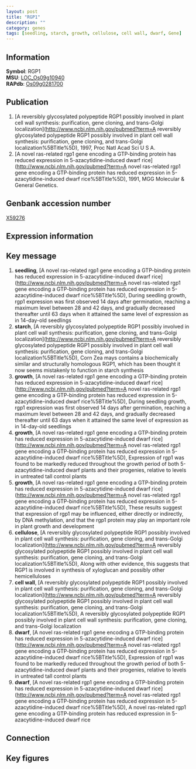 ```yaml
---
layout: post
title: "RGP1"
description: ""
category: genes
tags: [seedling, starch, growth, cellulose, cell wall, dwarf, Gene]
---
```


## Information
__Symbol__: RGP1  
__MSU__: [LOC_Os09g10940](http://rice.plantbiology.msu.edu/cgi-bin/ORF_infopage.cgi?orf=LOC_Os09g10940)  
__RAPdb__: [Os09g0281700](http://rapdb.dna.affrc.go.jp/viewer/gbrowse_details/irgsp1?name=Os09g0281700)  

## Publication
1. [A reversibly glycosylated polypeptide RGP1 possibly involved in plant cell wall synthesis: purification, gene cloning, and trans-Golgi localization](http://www.ncbi.nlm.nih.gov/pubmed?term=A reversibly glycosylated polypeptide RGP1 possibly involved in plant cell wall synthesis: purification, gene cloning, and trans-Golgi localization%5BTitle%5D), 1997, Proc Natl Acad Sci U S A.
2. [A novel ras-related rgp1 gene encoding a GTP-binding protein has reduced expression in 5-azacytidine-induced dwarf rice](http://www.ncbi.nlm.nih.gov/pubmed?term=A novel ras-related rgp1 gene encoding a GTP-binding protein has reduced expression in 5-azacytidine-induced dwarf rice%5BTitle%5D), 1991, MGG Molecular & General Genetics.

## Genbank accession number
[X59276](http://www.ncbi.nlm.nih.gov/nuccore/X59276)  

## Expression information

## Key message
1. __seedling__, [A novel ras-related rgp1 gene encoding a GTP-binding protein has reduced expression in 5-azacytidine-induced dwarf rice](http://www.ncbi.nlm.nih.gov/pubmed?term=A novel ras-related rgp1 gene encoding a GTP-binding protein has reduced expression in 5-azacytidine-induced dwarf rice%5BTitle%5D),  During seedling growth, rgp1 expression was first observed 14 days after germination, reaching a maximum level between 28 and 42 days, and gradually decreased thereafter until 63 days when it attained the same level of expression as in 14-day-old seedlings
2. __starch__, [A reversibly glycosylated polypeptide RGP1 possibly involved in plant cell wall synthesis: purification, gene cloning, and trans-Golgi localization](http://www.ncbi.nlm.nih.gov/pubmed?term=A reversibly glycosylated polypeptide RGP1 possibly involved in plant cell wall synthesis: purification, gene cloning, and trans-Golgi localization%5BTitle%5D),  Corn Zea mays contains a biochemically similar and structurally homologous RGP1, which has been thought it now seems mistakenly to function in starch synthesis
3. __growth__, [A novel ras-related rgp1 gene encoding a GTP-binding protein has reduced expression in 5-azacytidine-induced dwarf rice](http://www.ncbi.nlm.nih.gov/pubmed?term=A novel ras-related rgp1 gene encoding a GTP-binding protein has reduced expression in 5-azacytidine-induced dwarf rice%5BTitle%5D),  During seedling growth, rgp1 expression was first observed 14 days after germination, reaching a maximum level between 28 and 42 days, and gradually decreased thereafter until 63 days when it attained the same level of expression as in 14-day-old seedlings
4. __growth__, [A novel ras-related rgp1 gene encoding a GTP-binding protein has reduced expression in 5-azacytidine-induced dwarf rice](http://www.ncbi.nlm.nih.gov/pubmed?term=A novel ras-related rgp1 gene encoding a GTP-binding protein has reduced expression in 5-azacytidine-induced dwarf rice%5BTitle%5D),  Expression of rgp1 was found to be markedly reduced throughout the growth period of both 5-azacytidine-induced dwarf plants and their progenies, relative to levels in untreated tall control plants
5. __growth__, [A novel ras-related rgp1 gene encoding a GTP-binding protein has reduced expression in 5-azacytidine-induced dwarf rice](http://www.ncbi.nlm.nih.gov/pubmed?term=A novel ras-related rgp1 gene encoding a GTP-binding protein has reduced expression in 5-azacytidine-induced dwarf rice%5BTitle%5D),  These results suggest that expression of rgp1 may be influenced, either directly or indirectly, by DNA methylation, and that the rgp1 protein may play an important role in plant growth and development
6. __cellulose__, [A reversibly glycosylated polypeptide RGP1 possibly involved in plant cell wall synthesis: purification, gene cloning, and trans-Golgi localization](http://www.ncbi.nlm.nih.gov/pubmed?term=A reversibly glycosylated polypeptide RGP1 possibly involved in plant cell wall synthesis: purification, gene cloning, and trans-Golgi localization%5BTitle%5D),  Along with other evidence, this suggests that RGP1 is involved in synthesis of xyloglucan and possibly other hemicelluloses
7. __cell wall__, [A reversibly glycosylated polypeptide RGP1 possibly involved in plant cell wall synthesis: purification, gene cloning, and trans-Golgi localization](http://www.ncbi.nlm.nih.gov/pubmed?term=A reversibly glycosylated polypeptide RGP1 possibly involved in plant cell wall synthesis: purification, gene cloning, and trans-Golgi localization%5BTitle%5D), A reversibly glycosylated polypeptide RGP1 possibly involved in plant cell wall synthesis: purification, gene cloning, and trans-Golgi localization
8. __dwarf__, [A novel ras-related rgp1 gene encoding a GTP-binding protein has reduced expression in 5-azacytidine-induced dwarf rice](http://www.ncbi.nlm.nih.gov/pubmed?term=A novel ras-related rgp1 gene encoding a GTP-binding protein has reduced expression in 5-azacytidine-induced dwarf rice%5BTitle%5D),  Expression of rgp1 was found to be markedly reduced throughout the growth period of both 5-azacytidine-induced dwarf plants and their progenies, relative to levels in untreated tall control plants
9. __dwarf__, [A novel ras-related rgp1 gene encoding a GTP-binding protein has reduced expression in 5-azacytidine-induced dwarf rice](http://www.ncbi.nlm.nih.gov/pubmed?term=A novel ras-related rgp1 gene encoding a GTP-binding protein has reduced expression in 5-azacytidine-induced dwarf rice%5BTitle%5D), A novel ras-related rgp1 gene encoding a GTP-binding protein has reduced expression in 5-azacytidine-induced dwarf rice

## Connection

## Key figures


